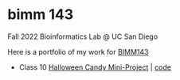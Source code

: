 # bimm 143
Fall 2022 Bioinformatics Lab @ UC San Diego

Here is a portfolio of my work for [BIMM143](https://bioboot.github.io/bimm143_F22/)

- Class 10 [Halloween Candy Mini-Project](https://github.com/tylercyang/bimm143/blob/main/class10/class10.md) | [code](https://github.com/tylercyang/bimm143/blob/main/class10/class10.qmd)
